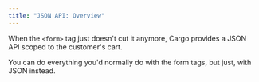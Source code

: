 ```yaml
---
title: "JSON API: Overview"
---
```

When the `<form>` tag just doesn't cut it anymore, Cargo provides a JSON API scoped to the customer's cart.

You can do everything you'd normally do with the form tags, but just, with JSON instead. 